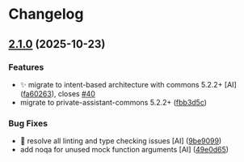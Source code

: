 # Changelog

## [2.1.0](https://github.com/stkr22/private-assistant-scene-skill-py/compare/v2.0.1...v2.1.0) (2025-10-23)


### Features

* ✨ migrate to intent-based architecture with commons 5.2.2+ [AI] ([fa60263](https://github.com/stkr22/private-assistant-scene-skill-py/commit/fa60263bbc1bf18fbe8f4a838e2158827efb11e8)), closes [#40](https://github.com/stkr22/private-assistant-scene-skill-py/issues/40)
* migrate to private-assistant-commons 5.2.2+ ([fbb3d5c](https://github.com/stkr22/private-assistant-scene-skill-py/commit/fbb3d5c73777591c0b3e4506caeb3ac2c9d1750f))


### Bug Fixes

* 🐛 resolve all linting and type checking issues [AI] ([9be9099](https://github.com/stkr22/private-assistant-scene-skill-py/commit/9be909988729cc05056744f86322e45679a38a73))
* add noqa for unused mock function arguments [AI] ([49e0d65](https://github.com/stkr22/private-assistant-scene-skill-py/commit/49e0d652fd8b7f33ecb4dc7d91265a7a15cfb3ac))

